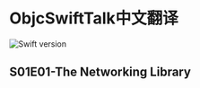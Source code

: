 # ObjcSwiftTalk中文翻译
![Swift version](https://img.shields.io/badge/swift-4.0-orange.svg)
## S01E01-The Networking Library


